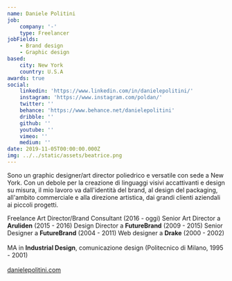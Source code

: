 ```yaml
---
name: Daniele Politini
job:
    company: '-'
    type: Freelancer
jobFields:
    - Brand design
    - Graphic design
based:
    city: New York
    country: U.S.A
awards: true
social:
    linkedin: 'https://www.linkedin.com/in/danielepolitini/'
    instagram: 'https://www.instagram.com/poldan/'
    twitter: ''
    behance: 'https://www.behance.net/danielepolitini'
    dribble: ''
    github: ''
    youtube: ''
    vimeo: ''
    medium: ''
date: 2019-11-05T00:00:00.000Z
img: ../../static/assets/beatrice.png
---
```


Sono un graphic designer/art director poliedrico e versatile con sede a New York.
Con un debole per la creazione di linguaggi visivi accattivanti e design su misura, il mio lavoro va dall'identità del brand, al design del packaging, all'ambito commerciale e alla direzione artistica, dai grandi clienti aziendali ai piccoli progetti.

Freelance Art Director/Brand Consultant (2016 - oggi)
Senior Art Director a **Aruliden** (2015 - 2016)
Design Director a **FutureBrand** (2009 - 2015)
Senior Designer a **FutureBrand** (2004 - 2011)
Web designer a **Drake** (2000 - 2002)<br/><br/>
MA in **Industrial Design**, comunicazione design (Politecnico di Milano, 1995 - 2001) <br/><br/>
[danielepolitini.com](https://danielepolitini.com/work)

